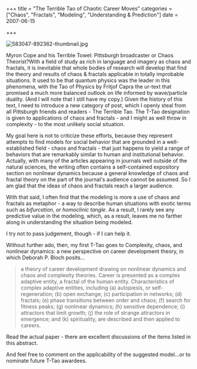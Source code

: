 +++
title = "The Terrible Tao of Chaotic Career Moves"
categories = ["Chaos", "Fractals", "Modeling", "Understanding & Prediction"]
date = 2007-06-15


+++


<img alt="583047-892362-thumbnail.jpg" src="https://www.fractalog.com/jpg/583047-892362-thumbnail.jpg" />

 Myron Cope and his Terrible Towel: Pittsburgh broadcaster or Chaos Theorist?With a field of study as rich in language and imagery as chaos and fractals, it is inevitable that whole bodies of research will develop that find the theory and results of chaos &amp; fractals applicable in totally improbable situations. It used to be that quantum physics was the leader in this phenomena, with the Tao of Physics by Fritjof Capra the ur-text that promised a much more balanced outlook on life informed by wave/particle duality. (And I will note that I still have my copy.) Given the history of this text, I need to introduce a new category of post, which I openly steal from all Pittsburgh friends and readers - The Terrible Tao. The T-Tao designation is given to applications of chaos and fractals - and I might as well throw in complexity - to the most unlikely social situation.
    
My goal here is not to criticize these efforts, because they represent attempts to find models for social behavior that are grounded in a well-established field - chaos and fractals - that just happens to yield a range of behaviors that are remarkably similar to human and institutional behavior. Actually, with many of the articles appearing in journals well outside of the natural sciences, the writing often contains a self-contained expository section on nonlinear dynamics because a general knowledge of chaos and fractal theory on the part of the journal's audience cannot be assumed. So I am glad that the ideas of chaos and fractals reach a larger audience.
   
With that said, I often find that the modeling is more a use of chaos and fractals as metaphor - a way to describe human situations with exotic terms such as <em>bifurcation</em>, <em>or homoclinic tangle</em>. As a result, I rarely see any predictive value in the modeling, which, as a result, leaves me no farther along in understanding the situation being modeled.
   
I try not to pass judgement, though - if I can help it.
   
Without further ado, then, my first T-Tao goes to Complexity, chaos, and nonlinear dynamics: a new perspective on career development theory, in which Deborah P. Bloch posits...
   
<blockquote> a theory of career development drawing on nonlinear dynamics and chaos and complexity theories. Career is presented as a complex adaptive entity, a fractal of the human entity. Characteristics of complex adaptive entities, including (a) autopiesis, or self-regeneration; (b) open exchange; (c) participation in networks; (d) fractals; (e) phase transitions between order and chaos; (f) search for fitness peaks; (g) nonlinear dynamics; (h) sensitive dependence; (i) attractors that limit growth; (j) the role of strange attractors in emergence; and (k) spirituality, are described and then applied to careers. </blockquote>
   
Read the actual paper - there are excellent discussions of the items listed in this abstract.
   
And feel free to comment on the applicability of the suggested model...or to nominate future T-Tao awardees. 
